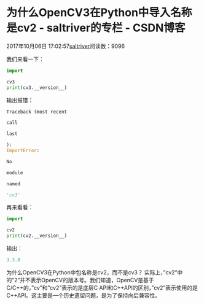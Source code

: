 
# 为什么OpenCV3在Python中导入名称是cv2 - saltriver的专栏 - CSDN博客


2017年10月06日 17:02:57[saltriver](https://me.csdn.net/saltriver)阅读数：9096


我们来看一下：
```python
import
```
```python
cv3
print(cv3.__version__)
```
输出报错：
```python
Traceback (most recent
```
```python
call
```
```python
last
```
```python
):
ImportError:
```
```python
No
```
```python
module
```
```python
named
```
```python
'cv3'
```
再来看看：
```python
import
```
```python
cv2
print(cv2.__version__)
```
输出：
```python
3.3.0
```
为什么OpenCV3在Python中包名称是cv2，而不是cv3？
实际上，”cv2”中的”2”并不表示OpenCV的版本号。我们知道，OpenCV是基于C/C++的，”cv”和”cv2”表示的是底层C API和C++API的区别，”cv2”表示使用的是C++API。这主要是一个历史遗留问题，是为了保持向后兼容性。

